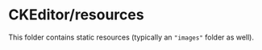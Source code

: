 # CKEditor/resources

This folder contains static resources (typically an `"images"` folder as well).
